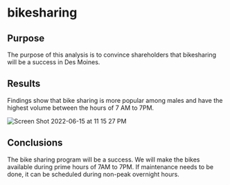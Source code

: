 # bikesharing

## Purpose 

The purpose of this analysis is to convince shareholders that bikesharing will be a success in Des Moines.  

## Results 

Findings show that bike sharing is more popular among males and have the highest volume between the hours of 7 AM to 7PM.

![Screen Shot 2022-06-15 at 11 15 27 PM](https://user-images.githubusercontent.com/99801608/173983485-4e40022e-fe2f-48c5-9b33-7a7c1ba81791.png)

## Conclusions 

The bike sharing program will be a success.  We will make the bikes available during prime hours of 7AM to 7PM.  If maintenance needs to be done, it can be scheduled during non-peak overnight hours.  

